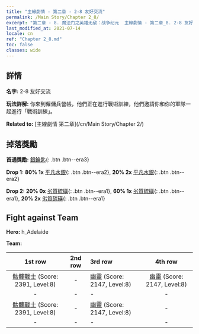 ```yaml
---
title: "主線劇情 - 第二章 - 2-8 友好交流"
permalink: /Main Story/Chapter 2_8/
excerpt: "第二章 - 8. 魔法门之英雄无敌：战争纪元  主線劇情 - 第二章_8. 2-8 友好交流"
last_modified_at: 2021-07-14
locale: cn
ref: "Chapter 2_8.md"
toc: false
classes: wide
---
```


## 詳情

 **名字:** 2-8 友好交流

 **玩法詳解:** 你來到僱傭兵營帳，他們正在進行戰術訓練，他們邀請你和你的軍隊一起進行「戰術訓練」。

 **Related to:** [主線劇情 第二章](/cn/Main Story/Chapter 2/)

## 掉落獎勵

 **首通獎勵:** [銀鑰匙](/cn/Items/con_693/){: .btn .btn--era3}

 **Drop 1:** **80% 1x** [平凡水銀](/cn/Items/mat_8/){: .btn .btn--era2}, **20% 2x** [平凡水銀](/cn/Items/mat_8/){: .btn .btn--era2}

 **Drop 2:** **20% 0x** [劣質硫磺](/cn/Items/mat_3/){: .btn .btn--era1}, **60% 1x** [劣質硫磺](/cn/Items/mat_3/){: .btn .btn--era1}, **20% 2x** [劣質硫磺](/cn/Items/mat_3/){: .btn .btn--era1}


## Fight against Team
 **Hero:** h_Adelaide

 **Team:**


  | 1st row | 2nd row | 3rd row | 4th row |
  |:----:|:----:|:----|:----:|
  | [骷髏戰士](/cn/units/Skeleton/) (Score: 2391, Level:8)  | - | [幽靈](/cn/units/Wight/) (Score: 2147, Level:8)  | [幽靈](/cn/units/Wight/) (Score: 2147, Level:8)  |
  | - | - | - | - |
  | [骷髏戰士](/cn/units/Skeleton/) (Score: 2391, Level:8)  | - | [幽靈](/cn/units/Wight/) (Score: 2147, Level:8)  | - |
  | - | - | - | - |


